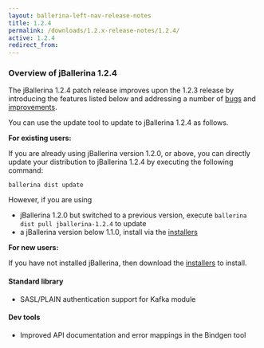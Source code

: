 ```yaml
---
layout: ballerina-left-nav-release-notes
title: 1.2.4
permalink: /downloads/1.2.x-release-notes/1.2.4/
active: 1.2.4
redirect_from: 
---
```


### Overview of jBallerina 1.2.4
The jBallerina 1.2.4 patch release improves upon the 1.2.3 release by introducing the features listed below and addressing a number of [bugs](https://github.com/ballerina-platform/ballerina-lang/issues?q=is%3Aissue+milestone%3A%22Ballerina+1.2.4%22+label%3AType%2FBug+is%3Aclosed) and [improvements](https://github.com/ballerina-platform/ballerina-lang/issues?q=is%3Aissue+milestone%3A%22Ballerina+1.2.4%22+is%3Aclosed+label%3AType%2FImprovement).

You can use the update tool to update to jBallerina 1.2.4 as follows.

**For existing users:**

If you are already using jBallerina version 1.2.0, or above, you can directly update your distribution to jBallerina 1.2.4 by executing the following command:

```
ballerina dist update
```

However, if you are using

- jBallerina 1.2.0 but switched to a previous version, execute `ballerina dist pull jballerina-1.2.4` to update
- a jBallerina version below 1.1.0, install via the [installers](https://ballerina.io/downloads/)

**For new users:**

If you have not installed jBallerina, then download the [installers](https://ballerina.io/downloads/) to install.

#### Standard library
- SASL/PLAIN authentication support for Kafka module

#### Dev tools
- Improved API documentation and error mappings in the Bindgen tool

